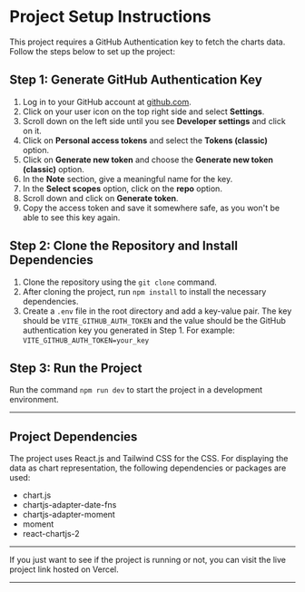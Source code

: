 # Project Setup Instructions

This project requires a GitHub Authentication key to fetch the charts data. Follow the steps below to set up the project:

## Step 1: Generate GitHub Authentication Key

1. Log in to your GitHub account at [github.com](https://github.com).
2. Click on your user icon on the top right side and select **Settings**.
3. Scroll down on the left side until you see **Developer settings** and click on it.
4. Click on **Personal access tokens** and select the **Tokens (classic)** option.
5. Click on **Generate new token** and choose the **Generate new token (classic)** option.
6. In the **Note** section, give a meaningful name for the key.
7. In the **Select scopes** option, click on the **repo** option.
8. Scroll down and click on **Generate token**.
9. Copy the access token and save it somewhere safe, as you won't be able to see this key again.

## Step 2: Clone the Repository and Install Dependencies

1. Clone the repository using the `git clone` command.
2. After cloning the project, run `npm install` to install the necessary dependencies.
3. Create a `.env` file in the root directory and add a key-value pair. The key should be `VITE_GITHUB_AUTH_TOKEN` and the value should be the GitHub authentication key you generated in Step 1. For example: `VITE_GITHUB_AUTH_TOKEN=your_key`

## Step 3: Run the Project

Run the command `npm run dev` to start the project in a development environment.

---

## Project Dependencies

The project uses React.js and Tailwind CSS for the CSS. For displaying the data as chart representation, the following dependencies or packages are used:

- chart.js
- chartjs-adapter-date-fns
- chartjs-adapter-moment
- moment
- react-chartjs-2

---

If you just want to see if the project is running or not, you can visit the live project link hosted on Vercel.

---
